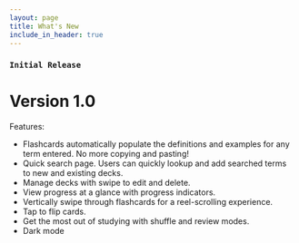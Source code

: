 ```yaml
---
layout: page
title: What's New
include_in_header: true
---
```


### `Initial Release`
# **Version 1.0**
Features:
- Flashcards automatically populate the definitions and examples for any term entered. No more copying and pasting!
- Quick search page. Users can quickly lookup and add searched terms to new and existing decks.
- Manage decks with swipe to edit and delete.
- View progress at a glance with progress indicators.
- Vertically swipe through flashcards for a reel-scrolling experience.
- Tap to flip cards.
- Get the most out of studying with shuffle and review modes.
- Dark mode

